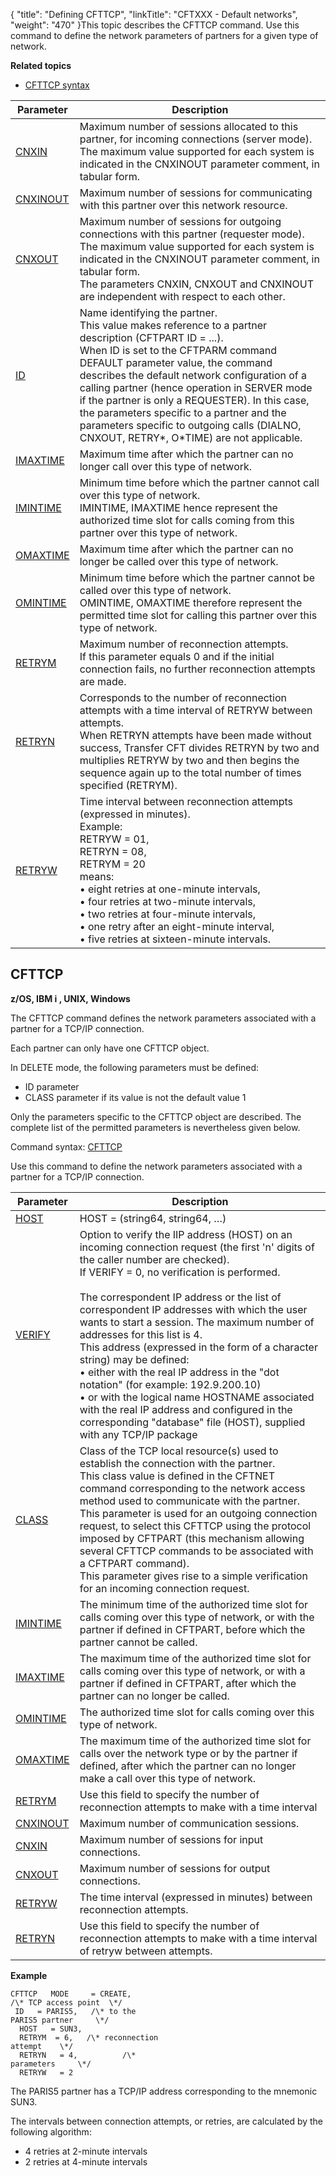 {
    "title": "Defining  CFTTCP",
    "linkTitle": "CFTXXX - Default networks",
    "weight": "470"
}This topic describes the CFTTCP command. Use this command to define the network parameters of partners
for a given type of network.

**Related
topics**

- [CFTTCP syntax](../../../command_summary#CFTTCP)


| Parameter  | Description  |
| --- | --- |
| <a href="../../../command_summary/parameter_intro/cnxin">CNXIN</a>  | Maximum number of sessions allocated to this partner, for incoming connections (server mode).<br/> The maximum value supported for each system is indicated in the CNXINOUT parameter comment, in tabular form. |
| <a href="../../../command_summary/parameter_intro/cnxinout">CNXINOUT</a> | Maximum number of sessions for communicating with this partner over this network resource. |
| <a href="../../../command_summary/parameter_intro/cnxout">CNXOUT</a> | Maximum number of sessions for outgoing connections with this partner (requester mode).<br/> The maximum value supported for each system is indicated in the CNXINOUT parameter comment, in tabular form.<br/> The parameters CNXIN, CNXOUT and CNXINOUT are independent with respect to each other. |
| <a href="../../../command_summary/parameter_intro/id">ID</a> | Name identifying the partner.<br/> This value makes reference to a partner description (CFTPART ID = ...).<br/> When ID is set to the CFTPARM command DEFAULT parameter value, the command describes the default network configuration of a calling partner (hence operation in SERVER mode if the partner is only a REQUESTER). In this case, the parameters specific to a partner and the parameters specific to outgoing calls (DIALNO, CNXOUT, RETRY*, O*TIME) are not applicable. |
| <a href="../../../command_summary/parameter_intro/imaxtime">IMAXTIME</a> | Maximum time after which the partner can no longer call over this type of network. |
| <a href="">IMINTIME</a>  | Minimum time before which the partner cannot call over this type of network.<br/> IMINTIME, IMAXTIME hence represent the authorized time slot for calls coming from this partner over this type of network. |
| <a href="../../../command_summary/parameter_intro/omaxtime">OMAXTIME</a> | Maximum time after which the partner can no longer be called over this type of network. |
| <a href="../../../command_summary/parameter_intro/omintime">OMINTIME</a> | Minimum time before which the partner cannot be called over this type of network.<br/> OMINTIME, OMAXTIME therefore represent the permitted time slot for calling this partner over this type of network. |
| <a href="../../../command_summary/parameter_intro/retrym">RETRYM</a>  | Maximum number of reconnection attempts.<br/> If this parameter equals 0 and if the initial connection fails, no further reconnection attempts are made. |
| <a href="../../../command_summary/parameter_intro/retryn">RETRYN</a>  | Corresponds to the number of reconnection attempts with a time interval of RETRYW between attempts.<br/> When RETRYN attempts have been made without success, Transfer CFT divides RETRYN by two and multiplies RETRYW by two and then begins the sequence again up to the total number of times specified (RETRYM). |
| <a href="../../../command_summary/parameter_intro/retryw">RETRYW</a> | Time interval between reconnection attempts (expressed in minutes).<br/> Example:<br/> RETRYW = 01,<br /> RETRYN = 08,<br /> RETRYM = 20<br/> means:<br/> • eight retries at one-minute intervals,<br/> • four retries at two-minute intervals,<br/> • two retries at four-minute intervals,<br/> • one retry after an eight-minute interval,<br/> • five retries at sixteen-minute intervals. |


<span id="CFTXXX_CFTTCP_cmd"></span>

## CFTTCP

**z/OS, IBM i , UNIX, Windows**

The CFTTCP command defines the network parameters associated with a
partner for a TCP/IP connection.

Each partner can only have one CFTTCP object.

In DELETE mode, the following parameters must be defined:

- ID parameter
- CLASS parameter
    if its value is not the default value 1

Only the parameters specific to the CFTTCP object are described. The
complete list of the permitted parameters is nevertheless given below.

<span id="TCP/IP"></span>Command syntax: [CFTTCP](../../../command_summary#CFTTCP)

Use this command to define the network parameters associated
with a partner for a TCP/IP connection.


| Parameter  | Description  |
| --- | --- |
| <a href="../../../command_summary/parameter_intro/host">HOST</a> | HOST = (string64, string64, …) |
| <a href="../../../command_summary/parameter_intro/verify">VERIFY</a> | Option to verify the IIP address (HOST) on an incoming connection request (the first 'n' digits of the caller number are checked).<br/> If VERIFY = 0, no verification is performed.<br/> <br/> The correspondent IP address or the list of correspondent IP addresses with which the user wants to start a session. The maximum number of addresses for this list is 4.<br/> This address (expressed in the form of a character string) may be defined:<br/> • either with the real IP address in the "dot notation" (for example: 192.9.200.10)<br/> • or with the logical name HOSTNAME associated with the real IP address and configured in the corresponding "database" file (HOST), supplied with any TCP/IP package |
| <a href="../../../command_summary/parameter_intro/class">CLASS</a>  | Class of the TCP local resource(s) used to establish the connection with the partner.<br/> This class value is defined in the CFTNET command corresponding to the network access method used to communicate with the partner.<br/> This parameter is used for an outgoing connection request, to select this CFTTCP using the protocol imposed by CFTPART (this mechanism allowing several CFTTCP commands to be associated with a CFTPART command).<br/> This parameter gives rise to a simple verification for an incoming connection request. |
| <a href="">IMINTIME</a>  | The minimum time of the authorized time slot for calls coming over this type of network, or with the partner if defined in CFTPART, before which the partner cannot be called. |
| <a href="../../../command_summary/parameter_intro/imaxtime">IMAXTIME</a> | The maximum time of the authorized time slot for calls coming over this type of network, or with a partner if defined in CFTPART, after which the partner can no longer be called. |
| <a href="../../../command_summary/parameter_intro/omintime">OMINTIME</a> | The authorized time slot for calls coming over this type of network. |
| <a href="../../../command_summary/parameter_intro/omaxtime">OMAXTIME</a> | The maximum time of the authorized time slot for calls over the network type or by the partner if defined, after which the partner can no longer make a call over this type of network. |
| <a href="../../../command_summary/parameter_intro/retrym">RETRYM</a>  | Use this field to specify the number of reconnection attempts to make with a time interval |
| <a href="../../../command_summary/parameter_intro/cnxinout">CNXINOUT</a> | Maximum number of communication sessions. |
| <a href="../../../command_summary/parameter_intro/cnxin">CNXIN</a>  | Maximum number of sessions for input connections. |
| <a href="../../../command_summary/parameter_intro/cnxout">CNXOUT</a>  | Maximum number of sessions for output connections. |
| <a href="../../../command_summary/parameter_intro/retryw">RETRYW</a>  | The time interval (expressed in minutes) between reconnection attempts. |
| <a href="../../../command_summary/parameter_intro/retryn">RETRYN</a>  | Use this field to specify the number of reconnection attempts to make with a time interval of retryw between attempts. |


**Example**
```
CFTTCP   MODE     = CREATE, 
/\* TCP access point  \*/
 ID   = PARIS5,   /\* to the
PARIS5 partner     \*/
  HOST   = SUN3,
  RETRYM  = 6,   /\* reconnection
attempt    \*/
  RETRYN   = 4,          /\*
parameters     \*/
  RETRYW   = 2
```

The PARIS5 partner has a TCP/IP address corresponding to
the mnemonic SUN3.

The intervals between connection attempts, or retries,
are calculated by the following algorithm:

- 4 retries
    at 2-minute intervals
- 2 retries
    at 4-minute intervals
